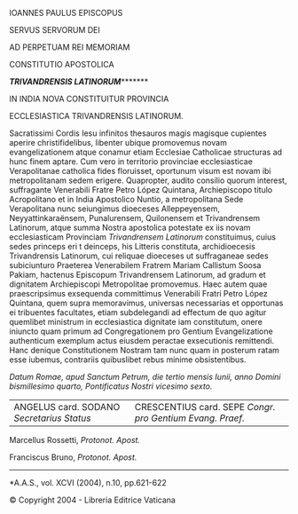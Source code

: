 IOANNES PAULUS EPISCOPUS

SERVUS SERVORUM DEI

AD PERPETUAM REI MEMORIAM

CONSTITUTIO APOSTOLICA

***TRIVANDRENSIS LATINORUM**********

IN INDIA NOVA CONSTITUITUR PROVINCIA

ECCLESIASTICA TRIVANDRENSIS LATINORUM.

Sacratissimi Cordis Iesu infinitos thesauros magis magisque cupientes aperire christifidelibus, libenter ubique promovemus novam evangelizationem atque conamur etiam Ecclesiae Catholicae structuras ad hunc finem aptare. Cum vero in territorio provinciae ecclesiasticae Verapolitanae catholica fides floruisset, oportunum visum est novam ibi metropolitanam sedem erigere. Quapropter, audito consilio quorum interest, suffragante Venerabili Fratre Petro López Quintana, Archiepiscopo titulo Acropolitano et in India Apostolico Nuntio, a metropolitana Sede Verapolitana nunc seiungimus dioeceses Alleppeyensem, Neyyattinkaraënsem, Punalurensem, Quilonensem et Trivandrensem Latinorum, atque summa Nostra apostolica potestate ex iis novam ecclesiasticam Provinciam *Trivandrensem* *Latinorum* constituimus, cuius sedes princeps eri t deinceps, his Litteris constituta, archidioecesis Trivandrensis Latinorum, cui reliquae dioeceses ut suffraganeae sedes subiciunturo Praeterea Venerabilem Fratrem Mariam Callistum Soosa Pakiam, hactenus Episcopum Trivandrensem Latinorum, ad gradum et dignitatem Archiepiscopi Metropolitae promovemus. Haec autem quae praescripsimus exsequenda committimus Venerabili Fratri Petro López Quintana, quem supra memoravimus, universas necessarias et opportunas ei tribuentes facultates, etiam subdelegandi ad effectum de quo agitur quemlibet ministrum in ecclesiastica dignitate iam constitutum, onere iniuncto quam primum ad Congregationem pro Gentium Evangelizatione authenticum exemplum actus eiusdem peractae exsecutionis remittendi. Hanc denique Constitutionem Nostram tam nunc quam in posterum ratam esse iubemus, contrariis quibuslibet rebus minime obsistentibus.

*Datum Romae, apud Sanctum Petrum, die tertio mensis Iunii, anno Domini bismillesimo quarto, Pontificatus Nostri vicesimo sexto.*

|     |     |
| --- | --- |
| ANGELUS card. SODANO  *Secretarius Status* | CRESCENTIUS  card. SEPE *Congr. pro Gentium Evang. Praef.* |

Marcellus Rossetti, *Protonot. Apost.*

Franciscus Bruno, *Protonot. Apost.*

* * *

*A.A.S., vol. XCVI (2004), n.10, pp.621-622

© Copyright 2004 - Libreria Editrice Vaticana